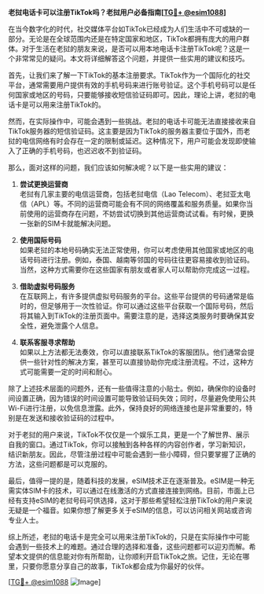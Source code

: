 **老挝电话卡可以注册TikTok吗？老挝用户必备指南[[TG💪+ @esim1088](https://t.me/s/esim1088)]**

在当今数字化的时代，社交媒体平台如TikTok已经成为人们生活中不可或缺的一部分。无论是在全球范围内还是在特定国家和地区，TikTok都拥有庞大的用户群体。对于生活在老挝的朋友来说，是否可以用本地电话卡注册TikTok呢？这是一个非常常见的疑问。本文将详细解答这个问题，并提供一些实用的建议和技巧。

首先，让我们来了解一下TikTok的基本注册要求。TikTok作为一个国际化的社交平台，通常需要用户提供有效的手机号码来进行账号验证。这个手机号码可以是任何国家或地区的号码，只要能够接收短信验证码即可。因此，理论上讲，老挝的电话卡是可以用来注册TikTok的。

然而，在实际操作中，可能会遇到一些挑战。老挝的电话卡可能无法直接接收来自TikTok服务器的短信验证码。这主要是因为TikTok的服务器主要位于国外，而老挝的电信网络有时会存在一定的限制或延迟。这种情况下，用户可能会发现即使输入了正确的手机号码，也迟迟收不到验证码。

那么，面对这样的问题，我们应该如何解决呢？以下是一些实用的建议：

1. **尝试更换运营商**  
   老挝有几家主要的电信运营商，包括老挝电信（Lao Telecom）、老挝亚太电信（APL）等。不同的运营商可能会有不同的网络覆盖和服务质量。如果你当前使用的运营商存在问题，不妨尝试切换到其他运营商试试看。有时候，更换一张新的SIM卡就能解决问题。

2. **使用国际号码**  
   如果老挝的本地号码确实无法正常使用，你可以考虑使用其他国家或地区的电话号码进行注册。例如，泰国、越南等邻国的号码往往更容易接收到验证码。当然，这种方式需要你在这些国家有朋友或者家人可以帮助你完成这一过程。

3. **借助虚拟号码服务**  
   在互联网上，有许多提供虚拟号码服务的平台。这些平台提供的号码通常是临时的，但足够用于一次性验证。你可以通过这些平台获取一个国际号码，然后将其输入到TikTok的注册页面中。需要注意的是，选择这类服务时要确保其安全性，避免泄露个人信息。

4. **联系客服寻求帮助**  
   如果以上方法都无法奏效，你可以直接联系TikTok的客服团队。他们通常会提供一些针对性的解决方案，甚至可以直接协助你完成注册流程。不过，这种方式可能需要一定的时间和耐心。

除了上述技术层面的问题外，还有一些值得注意的小贴士。例如，确保你的设备时间设置正确，因为错误的时间设置可能导致验证码失效；同时，尽量避免使用公共Wi-Fi进行注册，以免信息泄露。此外，保持良好的网络连接也是非常重要的，特别是在发送和接收验证码的过程中。

对于老挝的用户来说，TikTok不仅仅是一个娱乐工具，更是一个了解世界、展示自我的窗口。通过TikTok，你可以接触到各种各样的内容创作者，学习新知识，结识新朋友。因此，尽管注册过程中可能会遇到一些小障碍，但只要掌握了正确的方法，这些问题都是可以克服的。

最后，值得一提的是，随着科技的发展，eSIM技术正在逐渐普及。eSIM是一种无需实体SIM卡的技术，可以通过在线激活的方式直接连接到网络。目前，市面上已经有支持eSIM的老挝号码可供选择，这对于那些希望轻松注册TikTok的用户来说无疑是一个福音。如果你想了解更多关于eSIM的信息，可以访问相关网站或咨询专业人士。

综上所述，老挝的电话卡是完全可以用来注册TikTok的，只是在实际操作中可能会遇到一些技术上的难题。通过合理的选择和准备，这些问题都可以迎刃而解。希望本文提供的信息能对你有所帮助，让你顺利开启TikTok之旅。记住，无论在哪里，只要你愿意分享自己的故事，TikTok都会成为你最好的伙伴。

[[TG💪+ @esim1088](https://t.me/s/esim1088) ![Image](https://i.postimg.cc/4NQfJmqS/Snipaste-2025-05-13-00-14-12.png)]